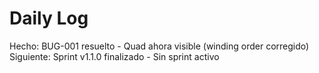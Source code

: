 ﻿# Daily Log

Hecho: BUG-001 resuelto - Quad ahora visible (winding order corregido)
Siguiente: Sprint v1.1.0 finalizado - Sin sprint activo
